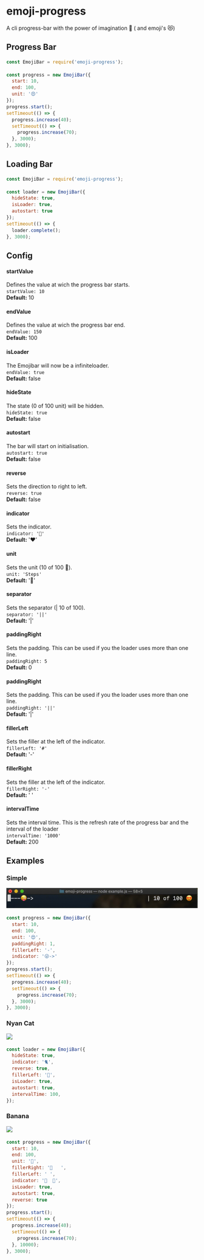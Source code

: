 # emoji-progress

A cli progress-bar with the power of imagination 🌈 ( and emoji's 😻)

## Progress Bar

```javascript
const EmojiBar = require('emoji-progress');

const progress = new EmojiBar({
  start: 10,
  end: 100,
  unit: '😍'
});
progress.start();
setTimeout(() => {
  progress.increase(40);
  setTimeout(() => {
    progress.increase(70);
  }, 3000);
}, 3000);
```

## Loading Bar

```javascript
const EmojiBar = require('emoji-progress');

const loader = new EmojiBar({
  hideState: true,
  isLoader: true,
  autostart: true
});
setTimeout(() => {
  loader.complete();
}, 3000);
```

## Config

#### startValue

Defines the value at wich the progress bar starts.  
`startValue: 10`  
**Default:** 10

#### endValue

Defines the value at wich the progress bar end.  
`endValue: 150`  
**Default:** 100

#### isLoader

The Emojibar will now be a infiniteloader.  
`endValue: true`  
**Default:** false

#### hideState

The state (0 of 100 unit) will be hidden.  
`hideState: true`  
**Default:** false

#### autostart

The bar will start on initialisation.  
`autostart: true`  
**Default:** false

#### reverse

Sets the direction to right to left.  
`reverse: true`  
**Default:** false

#### indicator

Sets the indicator.  
`indicator: '🤩'`  
**Default:** '❤️'

#### unit

Sets the unit (10 of 100 🍌).  
`unit: 'Steps'`  
**Default:** '🍌'

#### separator

Sets the separator (| 10 of 100).  
`separator: '||'`  
**Default:** '|'

#### paddingRight

Sets the padding. This can be used if you the loader uses more than one line.  
`paddingRight: 5`  
**Default:** 0

#### paddingRight

Sets the padding. This can be used if you the loader uses more than one line.  
`paddingRight: '||'`  
**Default:** '|'

#### fillerLeft

Sets the filler at the left of the indicator.  
`fillerLeft: '#'`  
**Default:** '-'

#### fillerRight

Sets the filler at the left of the indicator.  
`fillerRight: '-'`  
**Default:** ' '

#### intervalTime

Sets the interval time. This is the refresh rate of the progress bar and the interval of the loader  
`intervalTime: '1000'`  
**Default:** 200


## Examples

### Simple 

![](img/simple.gif)

```javascript
const progress = new EmojiBar({
  start: 10,
  end: 100,
  unit: '😍',
  paddingRight: 1,
  fillerLeft: '-',
  indicator: '😜->'
});
progress.start();
setTimeout(() => {
  progress.increase(40);
  setTimeout(() => {
    progress.increase(70);
  }, 3000);
}, 3000);
```

### Nyan Cat 

![](img/nyancat.gif)

```javascript
const loader = new EmojiBar({
  hideState: true,
  indicator: '🐈',
  reverse: true,
  fillerLeft: '🌈',
  isLoader: true,
  autostart: true,
  intervalTime: 100,
});
```

### Banana 

![](img/banana.gif)

```javascript
const progress = new EmojiBar({
  start: 10,
  end: 100,
  unit: '🍌',
  fillerRight: '🍌   ',
  fillerLeft: ' ',
  indicator: '🦍  🐅',
  isLoader: true,
  autostart: true,
  reverse: true
});
progress.start();
setTimeout(() => {
  progress.increase(40);
  setTimeout(() => {
    progress.increase(70);
  }, 10000);
}, 3000);
```